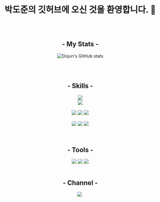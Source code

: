 <br>
<h1 align="center">박도준의 깃허브에 오신 것을 환영합니다. 👋</h1>
<br>
<br>

<h2 align="center">- My Stats -</h2>
<div align="center">
  
  ![Dojun's GitHub stats](https://github-readme-stats.vercel.app/api?username=dojuun2&show_icons=true&theme=radical)
  
</div>
<br>
<br>

<h2 align="center">- Skills -</h2>
<div align="center">
  <img src="https://img.shields.io/badge/Java-0769AD?style=flat-square&logo=Java&logoColor=white"/><br>
  <img src="https://img.shields.io/badge/Spring Boot-6DB33F?style=flat-square&logo=Spring Boot&logoColor=white"/>
  <br>
  <br>

  <img src="https://img.shields.io/badge/MySQL-4479A1.svg?&style=for-the-badge&logo=MySQL&logoColor=white"/>
  <img src="https://img.shields.io/badge/MariaDB-1F305F?style=for-flat-square&logo=MariaDB&logoColor=white"/>
  <img src="https://img.shields.io/badge/oracle-F80000?style=flat-square&logo=oracle&logoColor=white"/>
  <br> 
  <br>

  <img src="https://img.shields.io/badge/HTML5-E34F26?style=flat-square&logo=HTML5&logoColor=white"/>
  <img src="https://img.shields.io/badge/JavaScript-F7DF1E?style=flat-square&logo=JavaScript&logoColor=white"/>
  <img src="https://img.shields.io/badge/CSS-1572B6?style=flat-square&logo=CSS3&logoColor=white"/>
  <br>
  <br>
  <br>
</div>

<h2 align="center">- Tools -</h2>
<div align="center" >
  <img src="https://img.shields.io/badge/IntelliJ-000000?style=flat-square&logo=IntelliJ IDEA&logoColor=white"/>
  <img src="https://img.shields.io/badge/Eclipse%20IDE-2C2255.svg?&style=for-the-badge&logo=Eclipse%20IDE&logoColor=white"/>
  <img src="https://img.shields.io/badge/Visual Studio Code-007ACC?style=flat-square&logo=Visual Studio Code&logoColor=white"/>
  <br>
  <br>
</div>

<h2 align="center">- Channel -</h2>
<div align="center" >
   <a href="https://blog.naver.com/dojuun2"><img src="https://img.shields.io/badge/Naver-03C75A?style=flat-square&logo=Naver&logoColor=white"/></a>&nbsp </a>
</div>
